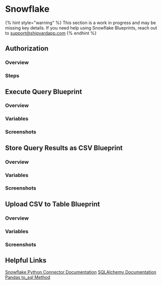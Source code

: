 # Snowflake

{% hint style="warning" %}
This section is a work in progress and may be missing key details. If you need help using Snowflake Blueprints, reach out to support@shipyardapp.com
{% endhint %}

## Authorization

### Overview

### Steps

## Execute Query Blueprint

### Overview

### Variables

### Screenshots

## Store Query Results as CSV Blueprint

### Overview

### Variables

### Screenshots

## Upload CSV to Table Blueprint

### Overview

### Variables

### Screenshots

## Helpful Links

[Snowflake Python Connector Documentation](https://docs.snowflake.com/en/user-guide/python-connector.html)
[SQLAlchemy Documentation](https://docs.sqlalchemy.org/en/13/)
[Pandas to_sql Method](https://pandas.pydata.org/pandas-docs/stable/reference/api/pandas.DataFrame.to_sql.html)
